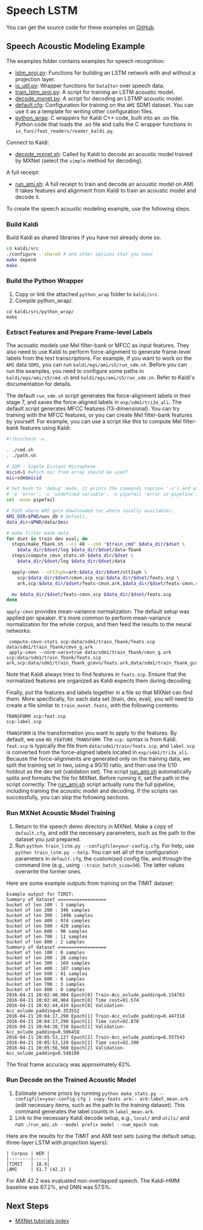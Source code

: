 # Speech LSTM
You can get the source code for these examples on [GitHub](https://github.com/dmlc/mxnet/tree/master/example/speech-demo).

## Speech Acoustic Modeling Example

The examples folder contains examples for speech recognition:

- [lstm_proj.py](https://github.com/dmlc/mxnet/tree/master/example/speech-demo/lstm_proj.py): Functions for building an LSTM network with and without a projection layer.
- [io_util.py](https://github.com/dmlc/mxnet/tree/master/example/speech-demo/io_util.py): Wrapper functions for `DataIter` over speech data.
- [train_lstm_proj.py](https://github.com/dmlc/mxnet/tree/master/example/speech-demo/train_lstm_proj.py): A script for training an LSTM acoustic model.
- [decode_mxnet.py](https://github.com/dmlc/mxnet/tree/master/example/speech-demo/decode_mxnet.py): A script for decoding an LSTMP acoustic model.
- [default.cfg](https://github.com/dmlc/mxnet/tree/master/example/speech-demo/default.cfg): Configuration for training on the `AMI` SDM1 dataset. You can use it as a template for writing other configuration files.
- [python_wrap](https://github.com/dmlc/mxnet/tree/master/example/speech-demo/python_wrap): C wrappers for Kaldi C++ code, built into an .so file. Python code that loads the .so file and calls the C wrapper functions in `io_func/feat_readers/reader_kaldi.py`.

Connect to Kaldi:

- [decode_mxnet.sh](https://github.com/dmlc/mxnet/tree/master/example/speech-demo/decode_mxnet.sh): Called by Kaldi to decode an acoustic model trained by MXNet (select the `simple` method for decoding).

A full receipt:

- [run_ami.sh](https://github.com/dmlc/mxnet/tree/master/example/speech-demo/run_ami.sh): A full receipt to train and decode an acoustic model on AMI. It takes features and alignment from Kaldi to train an acoustic model and decode it.

To create the speech acoustic modeling example, use the following steps.

### Build Kaldi

Build Kaldi as shared libraries if you have not already done so.

```bash
cd kaldi/src
./configure --shared # and other options that you need
make depend
make
```

### Build the Python Wrapper

1. Copy or link the attached `python_wrap` folder to `kaldi/src`.
2. Compile python_wrap/.

```
cd kaldi/src/python_wrap/
make
```

### Extract Features and Prepare Frame-level Labels

The acoustic models use Mel filter-bank or MFCC as input features. They also need to use Kaldi to perform force-alignment to generate frame-level labels from the text transcriptions. For example, if you want to work on the `AMI` data `SDM1`, you can run `kaldi/egs/ami/s5/run_sdm.sh`. Before you can run the examples, you need to configure some paths in `kaldi/egs/ami/s5/cmd.sh` and `kaldi/egs/ami/s5/run_sdm.sh`. Refer to Kaldi's documentation for details.

The default `run_sdm.sh` script generates the force-alignment labels in their stage 7, and saves the force-aligned labels in `exp/sdm1/tri3a_ali`. The default script generates MFCC features (13-dimensional). You can try training with the MFCC features, or you can create Mel filter-bank features by yourself. For example, you can use a script like this to compute Mel filter-bank features using Kaldi:

```bash
#!/bin/bash -u

. ./cmd.sh
. ./path.sh

# SDM - Signle Distant Microphone
micid=1 #which mic from array should be used?
mic=sdm$micid

# Set bash to 'debug' mode, it prints the commands (option '-x') and exits on :
# -e 'error', -u 'undefined variable', -o pipefail 'error in pipeline',
set -euxo pipefail

# Path where AMI gets downloaded (or where locally available):
AMI_DIR=$PWD/wav_db # Default,
data_dir=$PWD/data/$mic

# make filter bank data
for dset in train dev eval; do
  steps/make_fbank.sh --nj 48 --cmd "$train_cmd" $data_dir/$dset \
    $data_dir/$dset/log $data_dir/$dset/data-fbank
  steps/compute_cmvn_stats.sh $data_dir/$dset \
    $data_dir/$dset/log $data_dir/$dset/data

  apply-cmvn --utt2spk=ark:$data_dir/$dset/utt2spk \
    scp:$data_dir/$dset/cmvn.scp scp:$data_dir/$dset/feats.scp \
    ark,scp:$data_dir/$dset/feats-cmvn.ark,$data_dir/$dset/feats-cmvn.scp

  mv $data_dir/$dset/feats-cmvn.scp $data_dir/$dset/feats.scp
done
```
`apply-cmvn` provides mean-variance normalization. The default setup was applied per speaker. It's more common to perform mean-variance normalization for the whole corpus, and then feed the results to the neural networks:

```
 compute-cmvn-stats scp:data/sdm1/train_fbank/feats.scp data/sdm1/train_fbank/cmvn_g.ark
 apply-cmvn --norm-vars=true data/sdm1/train_fbank/cmvn_g.ark scp:data/sdm1/train_fbank/feats.scp ark,scp:data/sdm1/train_fbank_gcmvn/feats.ark,data/sdm1/train_fbank_gcmvn/feats.scp
```
Note that Kaldi always tries to find features in `feats.scp`. Ensure that the normalized features are organized as Kaldi expects them during decoding.

Finally, put the features and labels together in a file so that MXNet can find them. More specifically, for each data set (train, dev, eval), you will need to create a file similar to `train_mxnet.feats`, with the following contents:

```
TRANSFORM scp:feat.scp
scp:label.scp
```

`TRANSFORM` is the transformation you want to apply to the features. By default, we use `NO_FEATURE_TRANSFORM`. The `scp:` syntax is from Kaldi. `feat.scp` is typically the file from `data/sdm1/train/feats.scp`, and `label.scp` is converted from the force-aligned labels located in `exp/sdm1/tri3a_ali`. Because the force-alignments are generated only on the training data, we split the training set in two, using a 90/10 ratio, and then use the 1/10 holdout as the dev set (validation set). The script [run_ami.sh](https://github.com/dmlc/mxnet/blob/master/example/speech-demo/run_ami.sh) automatically splits and formats the file for MXNet. Before running it, set the path in the script correctly. The [run_ami.sh](https://github.com/dmlc/mxnet/blob/master/example/speech-demo/run_ami.sh) script actually runs the full pipeline, including training the acoustic model and decoding. If the scripts ran successfully, you can skip the following sections.

### Run MXNet Acoustic Model Training

1. Return to the speech demo directory in MXNet. Make a copy of `default.cfg`, and edit the necessary parameters, such as the path to the dataset you just prepared.
2. Run `python train_lstm.py --configfile=your-config.cfg`. For help, use `python train_lstm.py --help`. You can set all of the configuration parameters in `default.cfg`, the customized config file, and through the command line (e.g., using `--train_batch_size=50`). The latter values overwrite the former ones.

Here are some example outputs from training on the TIMIT dataset:

```
Example output for TIMIT:
Summary of dataset ==================
bucket of len 100 : 3 samples
bucket of len 200 : 346 samples
bucket of len 300 : 1496 samples
bucket of len 400 : 974 samples
bucket of len 500 : 420 samples
bucket of len 600 : 90 samples
bucket of len 700 : 11 samples
bucket of len 800 : 2 samples
Summary of dataset ==================
bucket of len 100 : 0 samples
bucket of len 200 : 28 samples
bucket of len 300 : 169 samples
bucket of len 400 : 107 samples
bucket of len 500 : 41 samples
bucket of len 600 : 6 samples
bucket of len 700 : 3 samples
bucket of len 800 : 0 samples
2016-04-21 20:02:40,904 Epoch[0] Train-Acc_exlude_padding=0.154763
2016-04-21 20:02:40,904 Epoch[0] Time cost=91.574
2016-04-21 20:02:44,419 Epoch[0] Validation-Acc_exlude_padding=0.353552
2016-04-21 20:04:17,290 Epoch[1] Train-Acc_exlude_padding=0.447318
2016-04-21 20:04:17,290 Epoch[1] Time cost=92.870
2016-04-21 20:04:20,738 Epoch[1] Validation-Acc_exlude_padding=0.506458
2016-04-21 20:05:53,127 Epoch[2] Train-Acc_exlude_padding=0.557543
2016-04-21 20:05:53,128 Epoch[2] Time cost=92.390
2016-04-21 20:05:56,568 Epoch[2] Validation-Acc_exlude_padding=0.548100
```

The final frame accuracy was approximately 62%.

### Run Decode on the Trained Acoustic Model

1. Estimate senone priors by running `python make_stats.py --configfile=your-config.cfg | copy-feats ark:- ark:label_mean.ark` (edit necessary items, such as the path to the training dataset). This command generates the label counts in `label_mean.ark`.
2. Link to the necessary Kaldi decode setup, e.g., `local/` and `utils/` and run `./run_ami.sh --model prefix model --num_epoch num`.

Here are the results for the TIMIT and AMI test sets (using the default setup, three-layer LSTM with projection layers):

	| Corpus | WER |
	|--------|-----|
	|TIMIT   | 18.9|
	|AMI     | 51.7 (42.2) |

For AMI 42.2 was evaluated non-overlapped speech. The Kaldi-HMM baseline was 67.2%, and DNN was 57.5%.

## Next Steps
* [MXNet tutorials index](http://mxnet.io/tutorials/index.html)
